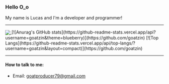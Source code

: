 ### Hello O_o

My name is Lucas and I'm a developer and programmer! 

***
<a href="https://github.com/anuraghazra/github-readme-stats">
  <img align="center" src="https://github-readme-stats.vercel.app/api/pin/?username=anuraghazra&repo=github-readme-stats" />
</a>
[![Anurag's GitHub stats](https://github-readme-stats.vercel.app/api?username=goatzin&theme=blueberry)](https://github.com/goatzin)
[![Top Langs](https://github-readme-stats.vercel.app/api/top-langs/?username=goatzin&layout=compact)](https://github.com/goatzin)

***

#### How to talk to me:
* Email: goatproducer79@gmail.com
